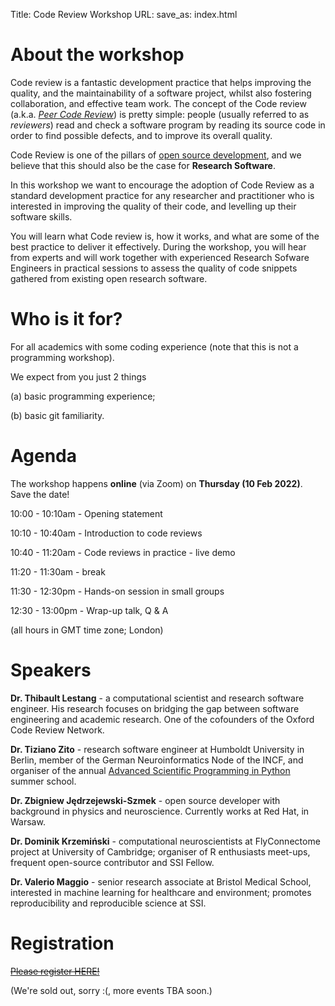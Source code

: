 Title: Code Review Workshop
URL:
save_as: index.html

# About the workshop

Code review is a fantastic development practice that helps improving the quality, and the maintainability of a 
software project, whilst also fostering collaboration, and effective team work.
The concept of the Code review (a.k.a. [_Peer Code Review_](https://en.wikipedia.org/wiki/Code_review)) is pretty simple: 
people (usually referred to as _reviewers_) read and check a software program by reading its source code in order to 
find possible defects, and to improve its overall quality.

Code Review is one of the pillars of [open source development](https://docs.github.com/en/pull-requests/collaborating-with-pull-requests/reviewing-changes-in-pull-requests/about-pull-request-reviews), and we 
believe that this should also be the case for **Research Software**. 

In this workshop we want to encourage the adoption of Code Review as a standard development practice for any researcher and practitioner who is interested in improving the quality of their code, and levelling up their software skills.

You will learn what Code review is, how it works, and what are some of the best practice to deliver it effectively. During the workshop, you will hear from experts and will work together with experienced Research Sofware Engineers in practical sessions to assess the quality of code snippets gathered from existing open research software.

# Who is it for?

For all academics with some coding experience (note that this is not a programming workshop).

We expect from you just 2 things

(a) basic programming experience;

(b) basic git familiarity.

# Agenda

The workshop happens **online** (via Zoom) on **Thursday (10 Feb 2022)**. Save the date!

10:00 - 10:10am - Opening statement

10:10 - 10:40am - Introduction to code reviews

10:40 - 11:20am - Code reviews in practice - live demo

11:20 - 11:30am - break

11:30 - 12:30pm - Hands-on session in small groups

12:30 - 13:00pm - Wrap-up talk, Q & A

(all hours in GMT time zone; London)

# Speakers

**Dr. Thibault Lestang** - a computational scientist and research software engineer. His research focuses on bridging the gap between software engineering and academic research. One of the cofounders of the Oxford Code Review Network.

**Dr. Tiziano Zito** - research software engineer at Humboldt University in Berlin, member of the German Neuroinformatics Node of the INCF, and organiser of the annual [Advanced Scientific Programming in Python](https://aspp.school/wiki/) summer school.

**Dr. Zbigniew Jędrzejewski-Szmek** - open source developer with background in physics and neuroscience. Currently works at Red Hat, in Warsaw.

**Dr. Dominik Krzemiński** - computational neuroscientists at FlyConnectome project at University of Cambridge; organiser of R enthusiasts meet-ups, frequent open-source contributor and SSI Fellow.

**Dr. Valerio Maggio** - senior research associate at Bristol Medical School, interested in machine learning for healthcare and environment; promotes reproducibility and reproducible science at SSI.

# Registration

~~[Please register HERE!](https://www.eventbrite.com/e/code-review-workshop-for-researchers-tickets-239938692087)~~

(We're sold out, sorry :(, more events TBA soon.)
